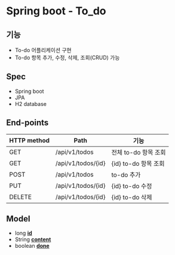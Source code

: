 # Spring boot - To_do

## 기능
- To-do 어플리케이션 구현
- To-do 항목 추가, 수정, 삭제, 조회(CRUD) 가능

## Spec
- Spring boot
- JPA
- H2 database

## End-points 
|HTTP method|Path|기능|
|------|---|---|
|GET|/api/v1/todos|전체 to-do 항목 조회|
|GET|/api/v1/todos/{id}|{id} to-do 항목 조회|
|POST|/api/v1/todos|to-do 추가|
|PUT|/api/v1/todos/{id}|{id} to-do 수정|
|DELETE|/api/v1/todos/{id}|{id} to-do 삭제|

## Model
- long <u>**id**</u>
- String <u>**content**</u>
- boolean <u>**done**</u>

